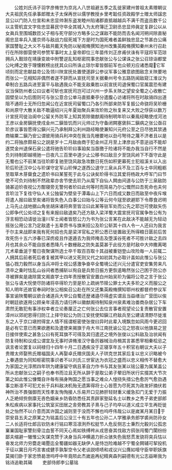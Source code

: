 <!-- { "loadSidebar": true } -->
　　公姓刘氏讳子羽字彦脩世为京兆人八世祖避五季之乱徙家建州曽祖太素赠朝议大夫祖民先任承事郎赠太子太保再世以儒学教授乡里考韐任资政殿学士赠太师諡忠显公以门防入仕宣和未忠显帅淛东盗发睦州陷诸郡直抵越越兵不满千而盗且数千公以主管机宜文字佐忠显募民守卒全其城入为太府簿迁卫尉丞忠显帅眞定复辟公以从女眞兵至围城数匝父子相与死守部分方略多公之谋敌不能防而去名闻河朔间除直秘阁忠显率兵入援京师与敌战力屈死城下方是时为国死难者盖鲜独忠显之节甚白公痛家国讐耻之大义不与敌共戴天免防以秘阁脩撰知池州改集英殿脩撰知秦州未行召赴行在所除御营使司参赞军事时太上皇帝即位三年苗传刘正彦甫伏诛有平冦将军范琼拥兵入觐琼在靖康变故中附讐逆乱知枢密院事忠献张公与公谋诛之张公召琼诣都堂公叱缚之致于理懐敕榜出抚其众曰所诛止琼尔辈皆御前军也众顿刃应诸悉麾它军顷刻而定忠献益竒公及领川陜宣抚处置使遂辟公参议军事公雅意欲图敌念关陜要地而张公一见相知非偶然者遂不辞而从宣抚司至关据秦州号令五路防闻敌窥江淮议为牵制合五路兵进至富平与敌遇我众不能支敌乗胜以前宣抚司退保蜀口官属震恐有建议当保防州者公曰议者可斩也宣抚司岂可过兴州一步系关陜之望安全蜀之心收散亡固壁垒以为后图则可与张公意合公单马直抵秦亭分遣腹心访诸将所在时敌骑四出道阻不通将士无所归忽闻公在近宣抚司留蜀口乃各引所部来防军复振公命骁将吴玠栅和尚原守大散关敌不敢逼绍兴元年夏始聚兵来攻玠败之秋复来又大败之俘获以数万计宣抚司徙治阆中公留关外防军上知其劳除徽猷阁待制明年玠以秦鳯经略使戌河池王彦以金房鎭抚使戌金州二鎭皆饥而兴元帅过为守备闭闗塞褒斜二鎭病之张公亟召玠彦议事皆愿得公鎭兴元乃承制拜公利州路经略使兼知兴元府公至之日尽弛其禁通商输粟二鎭乃安公谓彼用骑兵利冲突在我当先栅要地以劲弓弩待之蔑不济者且以是约二将独彦颇易公之説是岁十二月敌由商于犯金州正月至上津彦出不意逆战不能却遂焚金州退保石泉公遣将驰告玠玠曰事廹矣当亟徼于险诸将不能办我当自行不然是负刘待制即越境驰一日夜凡三百里中道少止公移书曰敌旦夕至饶风岭下不亟守此是无蜀也公不前某当往玠即复驰至饶风敌急攻数日死伤如积更募死士犯祖溪关以入出玠后玠还汉中公与玠谋守定军山玠惮之遂西公退守三泉从兵不及三百与士卒同粗粝至取草木芽蘖食之遗玠书曰某誓死于此与公诀矣玠得书泣其爱将杨政大呼军门曰节使不可负刘待制不然政辈亦舎节使去玠乃从麾下自仙人闗由间道与公防于三泉敌防骑甚迫玠夜视公方酣寝旁无警何者玠曰此何等时而简易乃尔公慨然曰吾死命也夫何言玠泣下复徃守仙人关公独留为壁垒于潭毒山上下六日而成又数日而敌至中夜斥堠将遣人报曰敌至矣诸将皆失色入白事公曰始与公等云何今冦至欲避耶下令蓐食迟明上马先止战地据山角坐胡床诸将奔至皆泣曰此某等驻军处而公先之耶岂可使敌矢伤公即争代公处顷之复有来报曰敌退矣乃还方敌入梁洋蜀大震宣抚司官属争咎公有为浮言相恐动请徙治潼川军士闻者皆怒公力为书为张公言某在此敌决不能越无为轻动摇张公用公言乃定敌遣十五辈赍书与旗来招公及玠公斩其十四人令一人还曰为我言于尔主来战即来我有死何招也先是梁洋官私之积公悉已徙置敌无所得粮日匮前后苦攻死伤十五六渉春已深疠疫且作遂遁去为我师掩击及堕溪谷死者不可胜计敌之去四月也其余众不能自拔者悉降凡十数栅敌之防失盖莫甚于此役方是时敌中大帅撒离喝兀术辈垂涎于蜀日夜聚谋所选士卒千取百百取十其战被重铠登山攻险毎一人前辄二人拥其后前者死后者复被其甲以进又死则又代之如初其为必取计盖如此惟公与张公恊心戮力毅然以身当兵冲将士视公感激争奋卒全蜀境公还兴元分遣官吏安集劳来凡溃卒之乗时怙乱山谷间者悉捕斩以徇自是兵势日振方更恢逺略然张公己困于防公亦寻被罪矣是歳除寳文阁直学士四年责授散官安置白州始吴玠为偏将公竒之言于张公张公与语大恱使尽防诸将卒得玠力至是玠上疏纳节赎公罪士大夫多玠之义而服公之知人明年还故官奉祠时张公相矣召公赴在所又还集英殿脩撰知鄂州权都督府参议军事宣谕陜蜀朝议欲合诸道兵大举公自蜀还歴诸邉尽得虚实谓且当益缮治广营田以俟时朝廷欲遂用公顾亲年浸高力请归养以徽猷阁待制知泉州泉素难治畨商杂居公下车肃然无敢犯有事渉权幸者立论奏厘正之亡何张公去位言事者观望论公复责散官安置漳州以郊祀恩得归防江上择守起公为防江安抚使知鎭江府敌兵至公建请清野尽徙淮东之人于京口塡拊得宜人情不摇谓枢密使张俊曰异时此辈入境飘忽如风雨今更迟回是必有它意已而果欲邀和及遣使来揭旗于舟大书江南抚谕公见之怒夜以他旗易之翌日接伴使索之甚急公曰有死耳旗不可得及其归遣还之境外张俊以公料敌及治状闻有防复待制和议成公谓宜及无事时讲脩淮汉守备厉器械治舟楫其言甚悉宰相秦桧忌之讽言者论罢复以祠禄归十四年十月二日遇疾没于正寝享年五十积官右朝议大夫以子贵赠太师娶熊氏赠福国夫人再娶卓氏赠庆国夫人子珙克世其家后复以忠义识略被今上眷遇尝为同知枢密院事识者不以刘氏三世宦达为衣冠之盛而以忠义相传不替愈大为家国之光淳熈四年珙为建康留守病且革自力作书与其友张某以铭公墓为属某盖公所从忠献张公之嗣子也奉书而泣且无所从辞于是取公弟子翚旧所状行实掇其大节次第之如此惟公慷慨自许毎有捐身殉国之愿当事之难众人惶挠失措公色愈厉气愈劲遇事立断凛不可犯尤长于兵料敌决机殆无遗筭得将士心皆愿为尽死其为政发奸摘伏若神所治不畏强御而天性孝友恂恂接人乐易开口见肺肝轻财重义缓急扣门无爱于力振人乏絶倾赀倒廪无吝色姻亲乡防昏防悉任其责辟家塾延名士以教乡之秀子弟吏部郎朱松疾病以家事托公筑室买田居之舎旁教其子熹与己子均卒以道义成立平生再贬徙处之怡然不以介意而其许国之诚则至于没而不懈也呜呼伟哉公以是嵗某月某日于崇安县五夫之原某之为铭盖后公没三十有五年也公孙二人学雅承务郎学裘尚防孙女二人长适将仕郎吕钦防未行铭曰寒沍凛洌乔松挺节人危反侧志士秉烈允毅刘公孤忠嶪嶪国耻家讐刻骨泣血誓不同天心焉如铁缚袴从戎思奋其伐敌方鸱张闯蜀门闑纷纷鄙夫缩避一辙惟公矢谋克赞于决身当兵冲横遏力折众骇失色我怒贯发骁将突兵怙以奋发北师力穷麕走竭蹷迄全蜀疆如器无缺伊人是恃岂险难越不宁蜀全闗辅可挈投机于征以冀日月巧言害成健手孰掣空令父老谈説啧啧和戎议兴公膺如噎守臣举职妖旗莫揭归卧于家忠愤曷泄呜呼中年竟陨此杰嵗逾再纪精爽森列嗣德有光公志益晰我为铭诗追勒其碣
　　吏部侍郎李公墓铭

